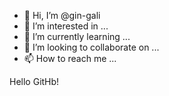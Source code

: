 - 👋 Hi, I’m @gin-gali
- 👀 I’m interested in ...
- 🌱 I’m currently learning ...
- 💞️ I’m looking to collaborate on ...
- 📫 How to reach me ...

<!---
gin-gali/gin-gali is a ✨ special ✨ repository because its `README.md` (this file) appears on your GitHub profile.
You can click the Preview link to take a look at your changes.
--->
Hello GitHb!
